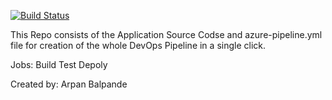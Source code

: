 [![Build Status](https://dev.azure.com/arpanbalpande1/SimpleCalculatorUsingYAML/_apis/build/status/1.%20Build%20Application%20-%20YAML?branchName=master)](https://dev.azure.com/arpanbalpande1/SimpleCalculatorUsingYAML/_build/latest?definitionId=7&branchName=master)

This Repo consists of the Application Source Codse and azure-pipeline.yml file for creation of the whole DevOps Pipeline in a single click.

Jobs:
    Build
    Test
    Depoly

Created by: Arpan Balpande